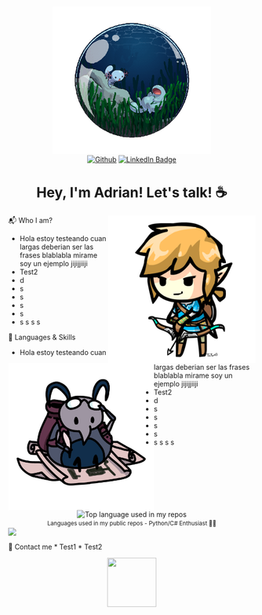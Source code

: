 <div id="header" align="center">
  <img src='https://github.com/Adrin63/Adrin63/blob/main/whooper.gif' height="300"/>
  <div id="badges">
    <a href="https://github.com/Adrin63">
      <img alt="Github" src="https://img.shields.io/badge/GitHub-%2312100E.svg?&style=for-the-badge&logo=Github&logoColor=white" /></a>
    <a href="https://www.linkein.com/in/adrianrl/">
      <img src="https://img.shields.io/badge/LinkedIn-blue?style=for-the-badge&logo=linkedin&logoColor=white" alt="LinkedIn Badge"/>
    </a>
    <!--a href="https://www.youtube.com/@adrin63_/videos">
      <img src="https://img.shields.io/badge/YouTube-red?style=for-the-badge&logo=youtube&logoColor=white" alt="Youtube Badge"/>
    </a-->
  </div>
</div>
<h1 align="center">Hey, I'm Adrian! Let's talk! ☕</h1>

<!--About Myself-->
<div>
  <img src='https://github.com/Adrin63/Adrin63/blob/main/Myself.gif' height="300" align="right"/>
  <p>📬 Who I am?
  
  * Hola estoy testeando cuan largas deberian ser las frases blablabla mirame soy un ejemplo jijijjiiji
  * Test2
  * d
  * s
  * s
  * s
  * s
  * s
    s
    s
    s
  </p>
</div>
<!--Programming Languages-->
<div>
  <img src='https://github.com/Adrin63/Adrin63/blob/main/Languages.png' height="300" align="left"/>
  <p>🎯 Languages & Skills
    
  * Hola estoy testeando cuan largas deberian ser las frases blablabla mirame soy un ejemplo jijijjiiji
  * Test2
  * d
  * s
  * s
  * s
  * s
  * s
    s
    s
    s
  </p>
</div>

<!--Language Rating-->
<div align="center">
  <img width="" src="https://github-readme-stats.vercel.app/api/top-langs/?username=Adrin63&layout=compact&hide_title=1&card_width=300" alt="Top language used in my repos" />
  <br />
  <small>Languages used in my public repos - Python/C# Enthusiast ✌🏻</small>
  <br />
</div>

<!--Socials-->

<div>
  <img src='https://github.com/Adrin63/Adrin63/blob/main/Socials.gif' height="500" align="center"/>

  <p>📌 Contact me
  * Test1
  * Test2
  </p>
</div>

<div align ="center">
  <img src='https://github.com/Adrin63/Adrin63/Socials.gif' height="100" width="100"/>
</div>
